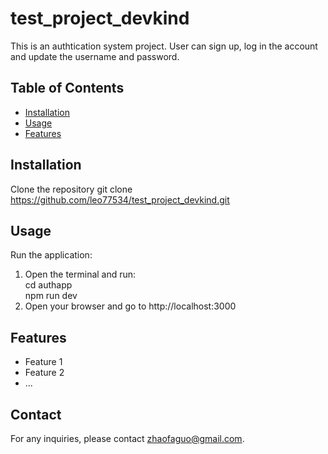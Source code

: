 # test_project_devkind
This is an authtication system project. User can sign up, log in the account and update the username and password.

## Table of Contents
- [Installation](#installation)
- [Usage](#usage)
- [Features](#features)

## Installation
Clone the repository
git clone https://github.com/leo77534/test_project_devkind.git

## Usage
Run the application:  
  
1. Open the terminal and run:  
cd authapp  
npm run dev  
2. Open your browser and go to http://localhost:3000



## Features
- Feature 1
- Feature 2
- ...

## Contact
For any inquiries, please contact zhaofaguo@gmail.com.
